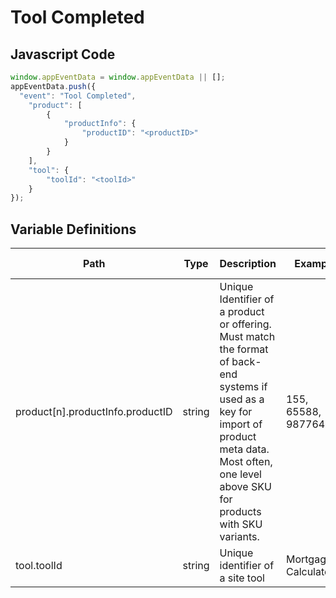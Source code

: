 # Tool Completed

### 

## Javascript Code
```js
window.appEventData = window.appEventData || [];
appEventData.push({
  "event": "Tool Completed",
    "product": [
        {
            "productInfo": {
                "productID": "<productID>"
            }
        }
    ],
    "tool": {
        "toolId": "<toolId>"
    }
});
```

## Variable Definitions

|Path|Type|Description|Example|Pattern|Min Length|Max Length|Minimum|Maximum|Multiple Of|
| --- | --- | --- | --- | --- | --- | --- | --- | --- | --- |
|product[n].productInfo.productID|string|Unique Identifier of a product or offering.  Must match the format of back-end systems if used as a key for import of product meta data. Most often, one level above SKU for products with SKU variants. |155, 65588, 987764448|||||||
|tool.toolId|string|Unique identifier of a site tool|Mortgage Calculator|||||||




